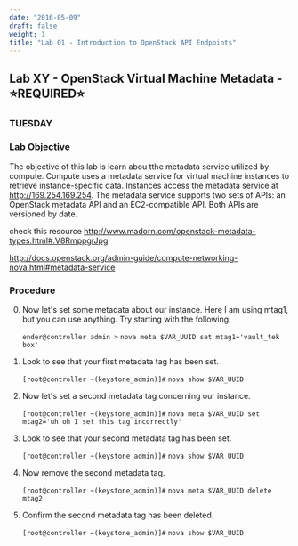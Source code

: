 ```yaml
---
date: "2016-05-09"
draft: false
weight: 1
title: "Lab 01 - Introduction to OpenStack API Endpoints"
---
```


## Lab XY - OpenStack Virtual Machine Metadata - &#x2B50;REQUIRED&#x2B50;

### TUESDAY

### Lab Objective

The objective of this lab is learn abou tthe metadata service utilized by compute. Compute uses a metadata service for virtual machine instances to retrieve instance-specific data. Instances access the metadata service at http://169.254.169.254. The metadata service supports two sets of APIs: an OpenStack metadata API and an EC2-compatible API. Both APIs are versioned by date.

check this resource http://www.madorn.com/openstack-metadata-types.html#.V8RmppgrJpg

http://docs.openstack.org/admin-guide/compute-networking-nova.html#metadata-service

### Procedure

0. Now let's set some metadata about our instance. Here I am using mtag1, but you can use anything. Try starting with the following:

	`ender@controller admin >` `nova meta $VAR_UUID set mtag1='vault_tek box'`
	
9. Look to see that your first metadata tag has been set.

	`[root@controller ~(keystone_admin)]#` `nova show $VAR_UUID`
	
10. Now let's set a second metadata tag concerning our instance.

	`[root@controller ~(keystone_admin)]#` `nova meta $VAR_UUID set mtag2='uh oh I set this tag incorrectly'`
	
11. Look to see that your second metadata tag has been set.

	`[root@controller ~(keystone_admin)]#` `nova show $VAR_UUID`

12. Now remove the second metadata tag.

    `[root@controller ~(keystone_admin)]#` `nova meta $VAR_UUID delete mtag2`
	
13. Confirm the second metadata tag has been deleted.

	`[root@controller ~(keystone_admin)]#` `nova show $VAR_UUID`
